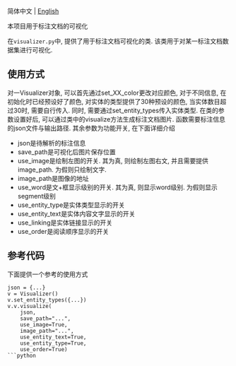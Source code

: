 简体中文 | [English](doc/README_en.md)

本项目用于标注文档的可视化

在`visualizer.py`中, 提供了用于标注文档可视化的类. 该类用于对某一标注文档数据集进行可视化. 

## 使用方式
对一Visualizer对象, 可以首先通过set_XX_color更改对应颜色, 对于不同信息, 在初始化时已经预设好了颜色, 对实体的类型提供了30种预设的颜色, 当实体数目超过30时, 需要自行传入. 同时, 需要通过set_entity_types传入实体类型. 
在类的参数设置好后, 可以通过类中的visualize方法生成标注文档图片. 函数需要标注信息的json文件与输出路径. 其余参数为功能开关, 在下面详细介绍
- json是待解析的标注信息
- save_path是可视化后图片保存位置
- use_image是绘制左图的开关. 其为真, 则绘制左图右文, 并且需要提供image_path. 为假则只绘制文字. 
- image_path是图像的地址
- use_word是文+框显示级别的开关. 其为真, 则显示word级别. 为假则显示segment级别
- use_entity_type是实体类型显示的开关
- use_entity_text是实体内容文字显示的开关
- use_linking是实体链接显示的开关
- use_order是阅读顺序显示的开关

## 参考代码
下面提供一个参考的使用方式
```
json = {...}
v = Visualizer()
v.set_entity_types({...})
v.v.visualize(
    json, 
    save_path="...", 
    use_image=True, 
    image_path="...", 
    use_entity_text=True, 
    use_entity_type=True, 
    use_order=True)
```python